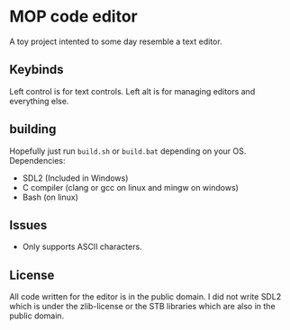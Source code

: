 # MOP code editor
A toy project intented to some day resemble a text editor.

## Keybinds
Left control is for text controls. Left alt is for managing editors and everything else.

## building
Hopefully just run `build.sh` or `build.bat` depending on your OS.
<br>
Dependencies:
 - SDL2 (Included in Windows)
 - C compiler (clang or gcc on linux and mingw on windows)
 - Bash (on linux)

## Issues
 - Only supports ASCII characters.

## License
All code written for the editor is in the public domain.
I did not write SDL2 which is under the zlib-license or the STB libraries which are also in the public domain.
